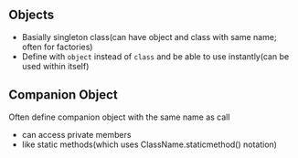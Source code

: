 ## Objects

- Basially singleton class(can have object and class with same name; often for factories)
- Define with `object` instead of `class` and be able to use instantly(can be used within itself)

## Companion Object

Often define companion object with the same name as call

- can access private members
- like static methods(which uses ClassName.staticmethod() notation)



